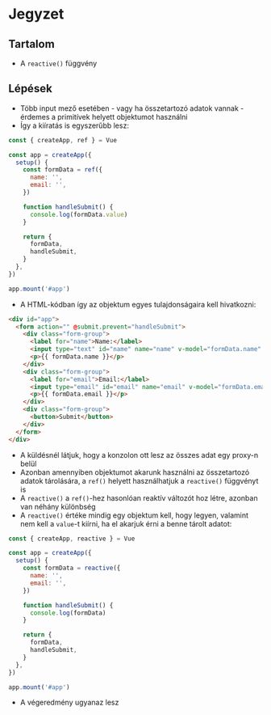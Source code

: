 # Jegyzet

## Tartalom

- A `reactive()` függvény

## Lépések

- Több input mező esetében - vagy ha összetartozó adatok vannak - érdemes a primitívek helyett objektumot használni
- Így a kiíratás is egyszerűbb lesz:

```js
const { createApp, ref } = Vue

const app = createApp({
  setup() {
    const formData = ref({
      name: '',
      email: '',
    })

    function handleSubmit() {
      console.log(formData.value)
    }

    return {
      formData,
      handleSubmit,
    }
  },
})

app.mount('#app')
```

- A HTML-kódban így az objektum egyes tulajdonságaira kell hivatkozni:

```html
<div id="app">
  <form action="" @submit.prevent="handleSubmit">
    <div class="form-group">
      <label for="name">Name:</label>
      <input type="text" id="name" name="name" v-model="formData.name" />
      <p>{{ formData.name }}</p>
    </div>
    <div class="form-group">
      <label for="email">Email:</label>
      <input type="email" id="email" name="email" v-model="formData.email" />
      <p>{{ formData.email }}</p>
    </div>
    <div class="form-group">
      <button>Submit</button>
    </div>
  </form>
</div>
```

- A küldésnél látjuk, hogy a konzolon ott lesz az összes adat egy proxy-n belül
- Azonban amennyiben objektumot akarunk használni az összetartozó adatok tárolására, a `ref()` helyett használhatjuk a `reactive()` függvényt is
- A `reactive()` a `ref()`-hez hasonlóan reaktív változót hoz létre, azonban van néhány különbség
- A `reactive()` értéke mindig egy objektum kell, hogy legyen, valamint nem kell a `value`-t kiírni, ha el akarjuk érni a benne tárolt adatot:

```js
const { createApp, reactive } = Vue

const app = createApp({
  setup() {
    const formData = reactive({
      name: '',
      email: '',
    })

    function handleSubmit() {
      console.log(formData)
    }

    return {
      formData,
      handleSubmit,
    }
  },
})

app.mount('#app')
```

- A végeredmény ugyanaz lesz
